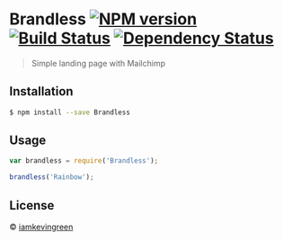 # Brandless [![NPM version][npm-image]][npm-url] [![Build Status][travis-image]][travis-url] [![Dependency Status][daviddm-image]][daviddm-url]
> Simple landing page with Mailchimp

## Installation

```sh
$ npm install --save Brandless
```

## Usage

```js
var brandless = require('Brandless');

brandless('Rainbow');
```
## License

 © [iamkevingreen](http://redantler.com)


[npm-image]: https://badge.fury.io/js/Brandless.svg
[npm-url]: https://npmjs.org/package/Brandless
[travis-image]: https://travis-ci.org/iamkevingreen/Brandless.svg?branch=master
[travis-url]: https://travis-ci.org/iamkevingreen/Brandless
[daviddm-image]: https://david-dm.org/iamkevingreen/Brandless.svg?theme=shields.io
[daviddm-url]: https://david-dm.org/iamkevingreen/Brandless
